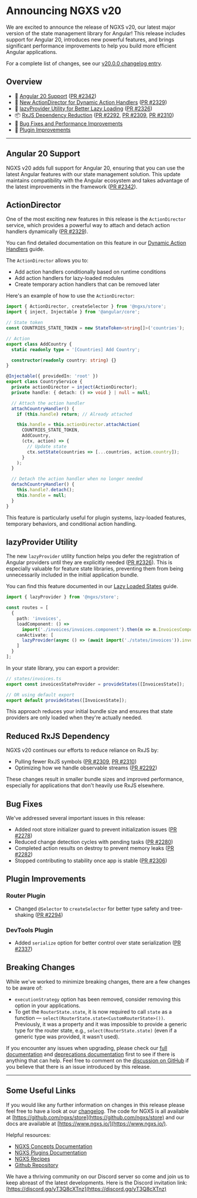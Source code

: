 # Announcing NGXS v20

We are excited to announce the release of NGXS v20, our latest major version of the state management library for Angular! This release includes support for Angular 20, introduces new powerful features, and brings significant performance improvements to help you build more efficient Angular applications.

For a complete list of changes, see our [v20.0.0 changelog entry](https://github.com/ngxs/store/blob/master/CHANGELOG.md#2000-2025-06-16).

## Overview

- 🚀 [Angular 20 Support](#angular-20-support) ([PR #2342](https://github.com/ngxs/store/pull/2342))
- 🎨 [New ActionDirector for Dynamic Action Handlers](#actiondirector) ([PR #2329](https://github.com/ngxs/store/pull/2329))
- 🧩 [lazyProvider Utility for Better Lazy Loading](#lazyprovider-utility) ([PR #2326](https://github.com/ngxs/store/pull/2326))
- 📦 [RxJS Dependency Reduction](#reduced-rxjs-dependency) ([PR #2292](https://github.com/ngxs/store/pull/2292), [PR #2309](https://github.com/ngxs/store/pull/2309), [PR #2310](https://github.com/ngxs/store/pull/2310))
- 🐛 [Bug Fixes and Performance Improvements](#bug-fixes)
- 🔌 [Plugin Improvements](#plugin-improvements)

---

## Angular 20 Support

NGXS v20 adds full support for Angular 20, ensuring that you can use the latest Angular features with our state management solution. This update maintains compatibility with the Angular ecosystem and takes advantage of the latest improvements in the framework ([PR #2342](https://github.com/ngxs/store/pull/2342)).

## ActionDirector

One of the most exciting new features in this release is the `ActionDirector` service, which provides a powerful way to attach and detach action handlers dynamically ([PR #2329](https://github.com/ngxs/store/pull/2329)).

You can find detailed documentation on this feature in our [Dynamic Action Handlers](https://www.ngxs.io/concepts/actions/dynamic-action-handlers) guide.

The `ActionDirector` allows you to:

- Add action handlers conditionally based on runtime conditions
- Add action handlers for lazy-loaded modules
- Create temporary action handlers that can be removed later

Here's an example of how to use the `ActionDirector`:

```ts
import { ActionDirector, createSelector } from '@ngxs/store';
import { inject, Injectable } from '@angular/core';

// State token
const COUNTRIES_STATE_TOKEN = new StateToken<string[]>('countries');

// Action
export class AddCountry {
  static readonly type = '[Countries] Add Country';

  constructor(readonly country: string) {}
}

@Injectable({ providedIn: 'root' })
export class CountryService {
  private actionDirector = inject(ActionDirector);
  private handle: { detach: () => void } | null = null;

  // Attach the action handler
  attachCountryHandler() {
    if (this.handle) return; // Already attached

    this.handle = this.actionDirector.attachAction(
      COUNTRIES_STATE_TOKEN,
      AddCountry,
      (ctx, action) => {
        // Update state
        ctx.setState(countries => [...countries, action.country]);
      }
    );
  }

  // Detach the action handler when no longer needed
  detachCountryHandler() {
    this.handle?.detach();
    this.handle = null;
  }
}
```

This feature is particularly useful for plugin systems, lazy-loaded features, temporary behaviors, and conditional action handling.

## lazyProvider Utility

The new `lazyProvider` utility function helps you defer the registration of Angular providers until they are explicitly needed ([PR #2326](https://github.com/ngxs/store/pull/2326)). This is especially valuable for feature state libraries, preventing them from being unnecessarily included in the initial application bundle.

You can find this feature documented in our [Lazy Loaded States](https://www.ngxs.io/concepts/state/lazy#lazyprovider) guide.

```ts
import { lazyProvider } from '@ngxs/store';

const routes = [
  {
    path: 'invoices',
    loadComponent: () =>
      import('./invoices/invoices.component').then(m => m.InvoicesComponent),
    canActivate: [
      lazyProvider(async () => (await import('./states/invoices')).invoicesStateProvider)
    ]
  }
];
```

In your state library, you can export a provider:

```ts
// states/invoices.ts
export const invoicesStateProvider = provideStates([InvoicesState]);

// OR using default export
export default provideStates([InvoicesState]);
```

This approach reduces your initial bundle size and ensures that state providers are only loaded when they're actually needed.

## Reduced RxJS Dependency

NGXS v20 continues our efforts to reduce reliance on RxJS by:

- Pulling fewer RxJS symbols ([PR #2309](https://github.com/ngxs/store/pull/2309), [PR #2310](https://github.com/ngxs/store/pull/2310))
- Optimizing how we handle observable streams ([PR #2292](https://github.com/ngxs/store/pull/2292))

These changes result in smaller bundle sizes and improved performance, especially for applications that don't heavily use RxJS elsewhere.

## Bug Fixes

We've addressed several important issues in this release:

- Added root store initializer guard to prevent initialization issues ([PR #2278](https://github.com/ngxs/store/pull/2278))
- Reduced change detection cycles with pending tasks ([PR #2280](https://github.com/ngxs/store/pull/2280))
- Completed action results on destroy to prevent memory leaks ([PR #2282](https://github.com/ngxs/store/pull/2282))
- Stopped contributing to stability once app is stable ([PR #2306](https://github.com/ngxs/store/pull/2306))

## Plugin Improvements

### Router Plugin

- Changed `@Selector` to `createSelector` for better type safety and tree-shaking ([PR #2294](https://github.com/ngxs/store/pull/2294))

### DevTools Plugin

- Added `serialize` option for better control over state serialization ([PR #2337](https://github.com/ngxs/store/pull/2337))

## Breaking Changes

While we've worked to minimize breaking changes, there are a few changes to be aware of:

- `executionStrategy` option has been removed, consider removing this option in your applications.
- To get the `RouterState.state`, it is now required to call `state` as a function — `select(RouterState.state<CustomRouterState>())`. Previously, it was a property and it was impossible to provide a generic type for the router state, e.g., `select(RouterState.state)` (even if a generic type was provided, it wasn't used).

If you encounter any issues when upgrading, please check our [full documentation](https://www.ngxs.io/) and [deprecations documentation](https://www.ngxs.io/deprecations) first to see if there is anything that can help. Feel free to comment on the [discussion on GitHub](https://github.com/ngxs/store/discussions/2347) if you believe that there is an issue introduced by this release.

---

## Some Useful Links

If you would like any further information on changes in this release please feel free to have a look at our [changelog](https://github.com/ngxs/store/blob/master/CHANGELOG.md). The code for NGXS is all available at [https://github.com/ngxs/store](https://github.com/ngxs/store) and our docs are available at [https://www.ngxs.io/](https://www.ngxs.io/).

Helpful resources:

- [NGXS Concepts Documentation](https://www.ngxs.io/concepts)
- [NGXS Plugins Documentation](https://www.ngxs.io/plugins)
- [NGXS Recipes](https://www.ngxs.io/recipes)
- [Github Repository](https://github.com/ngxs/store)

We have a thriving community on our Discord server so come and join us to keep abreast of the latest developments. Here is the Discord invitation link: [https://discord.gg/yT3Q8cXTnz](https://discord.gg/yT3Q8cXTnz)
